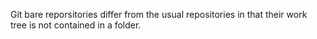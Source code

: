 Git bare reporsitories differ from the usual repositories in that their work tree is not contained in a folder.